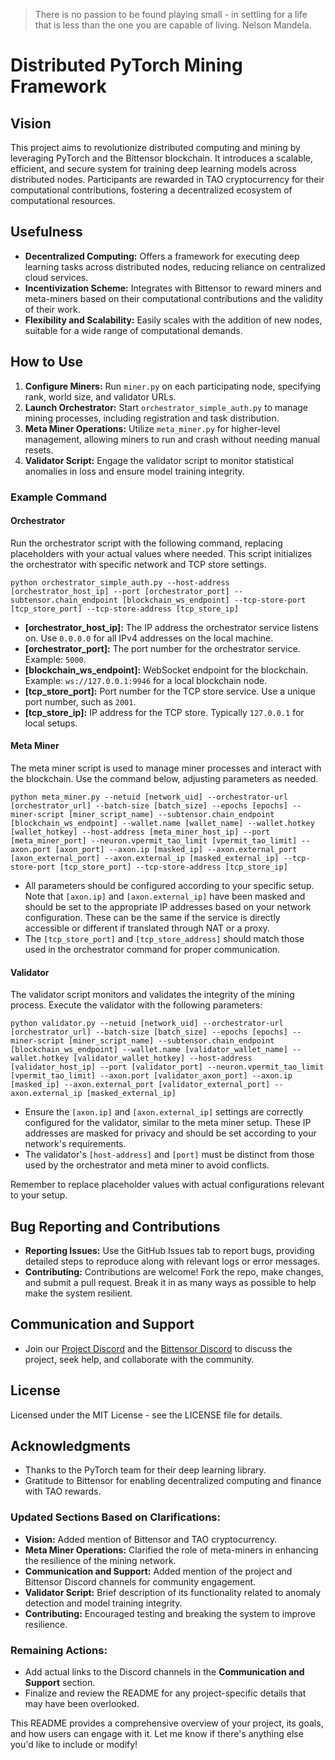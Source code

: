 > There is no passion to be found playing small - in settling for a life that is less than the one you are capable of living. Nelson Mandela.

# Distributed PyTorch Mining Framework

## Vision
This project aims to revolutionize distributed computing and mining by leveraging PyTorch and the Bittensor blockchain. It introduces a scalable, efficient, and secure system for training deep learning models across distributed nodes. Participants are rewarded in TAO cryptocurrency for their computational contributions, fostering a decentralized ecosystem of computational resources.

## Usefulness
- **Decentralized Computing:** Offers a framework for executing deep learning tasks across distributed nodes, reducing reliance on centralized cloud services.
- **Incentivization Scheme:** Integrates with Bittensor to reward miners and meta-miners based on their computational contributions and the validity of their work.
- **Flexibility and Scalability:** Easily scales with the addition of new nodes, suitable for a wide range of computational demands.

## How to Use
1. **Configure Miners:** Run `miner.py` on each participating node, specifying rank, world size, and validator URLs.
2. **Launch Orchestrator:** Start `orchestrator_simple_auth.py` to manage mining processes, including registration and task distribution.
3. **Meta Miner Operations:** Utilize `meta_miner.py` for higher-level management, allowing miners to run and crash without needing manual resets.
4. **Validator Script:** Engage the validator script to monitor statistical anomalies in loss and ensure model training integrity.

### Example Command

#### Orchestrator
Run the orchestrator script with the following command, replacing placeholders with your actual values where needed. This script initializes the orchestrator with specific network and TCP store settings.

```shell
python orchestrator_simple_auth.py --host-address [orchestrator_host_ip] --port [orchestrator_port] --subtensor.chain_endpoint [blockchain_ws_endpoint] --tcp-store-port [tcp_store_port] --tcp-store-address [tcp_store_ip]
```

- **[orchestrator_host_ip]:** The IP address the orchestrator service listens on. Use `0.0.0.0` for all IPv4 addresses on the local machine.
- **[orchestrator_port]:** The port number for the orchestrator service. Example: `5000`.
- **[blockchain_ws_endpoint]:** WebSocket endpoint for the blockchain. Example: `ws://127.0.0.1:9946` for a local blockchain node.
- **[tcp_store_port]:** Port number for the TCP store service. Use a unique port number, such as `2001`.
- **[tcp_store_ip]:** IP address for the TCP store. Typically `127.0.0.1` for local setups.

#### Meta Miner
The meta miner script is used to manage miner processes and interact with the blockchain. Use the command below, adjusting parameters as needed.

```shell
python meta_miner.py --netuid [network_uid] --orchestrator-url [orchestrator_url] --batch-size [batch_size] --epochs [epochs] --miner-script [miner_script_name] --subtensor.chain_endpoint [blockchain_ws_endpoint] --wallet.name [wallet_name] --wallet.hotkey [wallet_hotkey] --host-address [meta_miner_host_ip] --port [meta_miner_port] --neuron.vpermit_tao_limit [vpermit_tao_limit] --axon.port [axon_port] --axon.ip [masked_ip] --axon.external_port [axon_external_port] --axon.external_ip [masked_external_ip] --tcp-store-port [tcp_store_port] --tcp-store-address [tcp_store_ip]
```

- All parameters should be configured according to your specific setup. Note that `[axon.ip]` and `[axon.external_ip]` have been masked and should be set to the appropriate IP addresses based on your network configuration. These can be the same if the service is directly accessible or different if translated through NAT or a proxy.
- The `[tcp_store_port]` and `[tcp_store_address]` should match those used in the orchestrator command for proper communication.

#### Validator
The validator script monitors and validates the integrity of the mining process. Execute the validator with the following parameters:

```shell
python validator.py --netuid [network_uid] --orchestrator-url [orchestrator_url] --batch-size [batch_size] --epochs [epochs] --miner-script [miner_script_name] --subtensor.chain_endpoint [blockchain_ws_endpoint] --wallet.name [validator_wallet_name] --wallet.hotkey [validator_wallet_hotkey] --host-address [validator_host_ip] --port [validator_port] --neuron.vpermit_tao_limit [vpermit_tao_limit] --axon.port [validator_axon_port] --axon.ip [masked_ip] --axon.external_port [validator_external_port] --axon.external_ip [masked_external_ip]
```

- Ensure the `[axon.ip]` and `[axon.external_ip]` settings are correctly configured for the validator, similar to the meta miner setup. These IP addresses are masked for privacy and should be set according to your network's requirements.
- The validator's `[host-address]` and `[port]` must be distinct from those used by the orchestrator and meta miner to avoid conflicts.

Remember to replace placeholder values with actual configurations relevant to your setup. 

## Bug Reporting and Contributions
- **Reporting Issues:** Use the GitHub Issues tab to report bugs, providing detailed steps to reproduce along with relevant logs or error messages.
- **Contributing:** Contributions are welcome! Fork the repo, make changes, and submit a pull request. Break it in as many ways as possible to help make the system resilient.

## Communication and Support
- Join our [Project Discord](#) and the [Bittensor Discord](#) to discuss the project, seek help, and collaborate with the community.

## License
Licensed under the MIT License - see the LICENSE file for details.

## Acknowledgments
- Thanks to the PyTorch team for their deep learning library.
- Gratitude to Bittensor for enabling decentralized computing and finance with TAO rewards.


### Updated Sections Based on Clarifications:
- **Vision:** Added mention of Bittensor and TAO cryptocurrency.
- **Meta Miner Operations:** Clarified the role of meta-miners in enhancing the resilience of the mining network.
- **Communication and Support:** Added mention of the project and Bittensor Discord channels for community engagement.
- **Validator Script:** Brief description of its functionality related to anomaly detection and model training integrity.
- **Contributing:** Encouraged testing and breaking the system to improve resilience.

### Remaining Actions:
- Add actual links to the Discord channels in the **Communication and Support** section.
- Finalize and review the README for any project-specific details that may have been overlooked.

This README provides a comprehensive overview of your project, its goals, and how users can engage with it. Let me know if there's anything else you'd like to include or modify!
